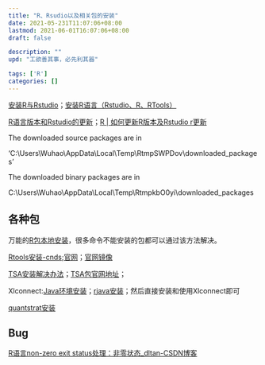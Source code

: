 ```yaml
---
title: "R、Rsudio以及相关包的安装"
date: 2021-05-231T11:07:06+08:00
lastmod: 2021-06-01T16:07:06+08:00
draft: false

description: ""
upd: "工欲善其事，必先利其器"

tags: ['R']
categories: []
---
```


[安装R与Rstudio](https://zhuanlan.zhihu.com/p/109468400)；[安装R语言（Rstudio、R、RTools）](https://zhuanlan.zhihu.com/p/146289185)

[R语言版本和Rstudio的更新](https://www.jianshu.com/p/5989f295b9e9)；[R | 如何更新R版本及Rstudio r更新](https://blog.csdn.net/weixin_41859179/article/details/97570369)

 





The downloaded source packages are in

‘C:\Users\Wuhao\AppData\Local\Temp\RtmpSWPDov\downloaded_packages’

 

The downloaded binary packages are in

C:\Users\Wuhao\AppData\Local\Temp\RtmpkbO0yi\downloaded_packages

 

##  各种包

万能的[R包本地安装](https://blog.csdn.net/zdx1996/article/details/86629965)，很多命令不能安装的包都可以通过该方法解决。



[Rtools安装-cnds](https://blog.csdn.net/weixin_42098685/article/details/105864543);[官网](https://cran.rstudio.com/bin/windows/Rtools/)；[官网镜像](https://mirrors.tuna.tsinghua.edu.cn/CRAN/)

 

[TSA安装解决办法](https://blog.csdn.net/chen_dal/article/details/106193038)；[TSA包官网地址](https://cran.r-project.org/src/contrib/Archive/TSA/)；

 

Xlconnect:[Java环境安装](https://www.jianshu.com/p/169bc950316b)；[rjava安装](https://www.cnblogs.com/ohshit/p/6159644.html)；然后直接安装和使用Xlconnect即可

 

[quantstrat安装](https://stackoverflow.com/questions/44891437/install-quantstrat-for-r-latest-r-version)



## Bug

[R语言non-zero exit status处理：非零状态_dltan-CSDN博客](https://blog.csdn.net/tandelin/article/details/87719623)